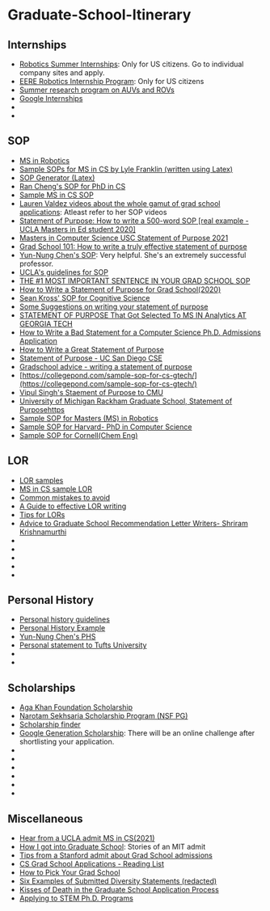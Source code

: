 # Graduate-School-Itinerary

## Internships
* [Robotics Summer Internships](https://orise.orau.gov/AMOSummer/robotics/default.html): Only for US citizens. Go to individual company sites and apply.
* [EERE Robotics Internship Program](https://cowyamp.colostate.edu/eere-robotics-internship-program-now-accepting-applications/): Only for US citizens
* [Summer research program on AUVs and ROVs](https://www.mbari.org/products/educational-resources/mbari-summer-internship-program/)
* [Google Internships](https://buildyourfuture.withgoogle.com/internships/)
* []()
* []()

## SOP
* [MS in Robotics](https://sopsamplesforms.com/sop-for-ms-in-robotics/)
* [Sample SOPs for MS in CS by Lyle Franklin (written using Latex)](https://github.com/ljfranklin/SOP)
* [SOP Generator (Latex)](https://github.com/ducalpha/SOP_Generator/blob/master/template/common_content.tex)
* [Ran Cheng's SOP for PhD in CS](https://github.com/rancheng/statement_of_purpose_latex)
* [Sample MS in CS SOP](https://www.graduateshotline.com/admissions/statement-of-purpose-sample1.html)
* [Lauren Valdez videos about the whole gamut of grad school applications](https://www.youtube.com/c/LaurenValdez/playlists): Atleast refer to her SOP videos
* [Statement of Purpose: How to write a 500-word SOP [real example - UCLA Masters in Ed student 2020]](https://www.youtube.com/watch?v=x_m1-POPd8E)
* [Masters in Computer Science USC Statement of Purpose 2021](https://www.youtube.com/watch?v=8P1FbgnbZJ8)
* [Grad School 101: How to write a truly effective statement of purpose](https://www.braingainmag.com/how-to-write-a-truly-effective-statement-of-purpose.htm)
* [Yun-Nung Chen's SOP](https://www.csie.ntu.edu.tw/~r98922004/doc/SOP.pdf): Very helpful. She's an extremely successful professor.
* [UCLA's guidelines for SOP](https://luskin.ucla.edu/wp-content/uploads/2016/07/SoP-Guide.pdf)
* [THE #1 MOST IMPORTANT SENTENCE IN YOUR GRAD SCHOOL SOP](https://writeivy.com/the-1-most-important-sentence-in-your-grad-school-sop/)
* [How to Write a Statement of Purpose for Grad School(2020)](https://swapneelm.github.io/how-to-write-a-statement-of-purpose-for-grad-school)
* [Sean Kross' SOP for Cognitive Science](https://seankross.com/notes/grad-school-essays/UCSDStatementofPurpose.pdf)
* [Some Suggestions on writing your statement of purpose](https://www.cc.gatech.edu/fce/people/jmankoff/gradschool/sops.html)
* [STATEMENT OF PURPOSE That Got Selected To MS IN Analytics AT GEORGIA TECH](https://gradsmiths.com/statement-of-purpose-that-got-selected-to-ms-in-analytics-program-at-georgia-tech/#:~:text=Georgia%20Tech%20seeks%20exceptional%20students,as%20well%20as%20standardized%20testing.)
* [How to Write a Bad Statement for a Computer Science Ph.D. Admissions Application](http://www.cs.cmu.edu/~pavlo/blog/2015/10/how-to-write-a-bad-statement-for-a-computer-science-phd-admissions-application.html)
* [How to Write a Great Statement of Purpose](https://uni.edu/~gotera/gradapp/stmtpurpose.htm)
* [Statement of Purpose - UC San Diego CSE](https://seankross.com/notes/grad-school-essays/ShortPersonalStatement.pdf)
* [Gradschool advice - writing a statement of purpose](https://krrish94.github.io/blog/gradschool-sop/)
* [https://collegepond.com/sample-sop-for-cs-gtech/](https://collegepond.com/sample-sop-for-cs-gtech/)
* [Vipul Singh's Staement of Purpose to CMU](https://www.andrew.cmu.edu/user/vipuls/me/sop_vipulsingh.pdf)
* [University of Michigan Rackham Graduate School, Statement of Purposehttps](//drive.google.com/file/d/1vpx1x1hNmyw8f1-bVxpII9b3ObwSXwjG/view)
* [Sample SOP for Masters (MS) in Robotics](https://profileevaluation.com/sample-sop-for-masters-ms-in-robotics/)
* [Sample SOP for Harvard- PhD in Computer Science](https://www.scribd.com/document/273020769/Statement-of-Purpose)
* [Sample SOP for Cornell(Chem Eng)](https://www.scribd.com/document/185581541/Statement-of-Purpose-cornell)

## LOR
* [LOR samples](https://www.upgradabroad.com/articles/lor-samples/)
* [MS in CS sample LOR](https://studyabroad.shiksha.com/sample-lor-for-ms-applycontent2723)
* [Common mistakes to avoid](https://studyabroad.shiksha.com/common-errors-in-a-recommendation-letter-applycontent2720)
* [A Guide to effective LOR writing](https://www.greedge.com/sites/default/files/eBooks/lor_samples.pdf)
* [Tips for LORs](https://ischoolconnect.com/blog/lor-samples-for-ms-in-cs-shared-by-students-who-have-admits/)
* [Advice to Graduate School Recommendation Letter Writers- Shriram Krishnamurthi](http://cs.brown.edu/~sk/Memos/Grad-School-Recos/)
* 
* []()
* []()
* []()
* []()
## Personal History
* [Personal history guidelines](https://prep4grad.com/put-yourself-on-paper/personal-history/)
* [Personal History Example](https://gettingpreparedforgraduateschool.files.wordpress.com/2016/11/ah_phs.pdf)
* [Yun-Nung Chen's PHS](https://www.csie.ntu.edu.tw/~r98922004/doc/PHS.pdf)
* [Personal statement to Tufts University](https://drive.google.com/file/d/1y3riMDRtaZDG52bj6qkoQefv6wZXZXgt/view)
* []()
* []()
## Scholarships
* [Aga Khan Foundation Scholarship](https://www.akdn.org/our-agencies/aga-khan-foundation/international-scholarship-programme)
* [Narotam Sekhsaria Scholarship Program (NSF PG)](https://pg.nsfoundation.co.in/)
* [Scholarship finder](https://cowyamp.colostate.edu/eere-robotics-internship-program-now-accepting-applications/)
* [Google Generation Scholarship](https://buildyourfuture.withgoogle.com/scholarships/): There will be an online challenge after shortlisting your application. 
* []()
* []()
* []()
* []()
* []()
* []()
## Miscellaneous
* [Hear from a UCLA admit MS in CS(2021)](https://www.youtube.com/watch?v=anSMS9LPf-w)
* [How I got into Graduate School](https://nsidn98.github.io/posts/2020/06/grad_school/): Stories of an MIT admit
* [Tips from a Stanford admit about Grad School admissions](http://ktick.blogspot.com/)
* [CS Grad School Applications - Reading List](https://github.com/simitii/CS-Grad-School-Applications-Reading-List)
* [How to Pick Your Grad School](https://timdettmers.com/2020/03/10/how-to-pick-your-grad-school/)
* [Six Examples of Submitted Diversity Statements (redacted)](https://physicalsciences.ucsd.edu/_files/examples-submitted-diversity-statements.pdf)
* [Kisses of Death in the Graduate School Application Process](https://psychology.unl.edu/psichi/Graduate_School_Application_Kisses_of_Death.pdf)
* [Applying to STEM Ph.D. Programs](https://github.com/gwisk/gradguide)
